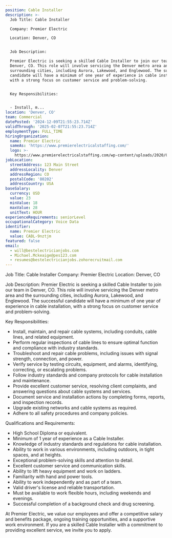 ```yaml
---
position: Cable Installer
description: >-
  Job Title: Cable Installer 

  Company: Premier Electric 

  Location: Denver, CO 


  Job Description: 

  Premier Electric is seeking a skilled Cable Installer to join our team in
  Denver, CO. This role will involve servicing the Denver metro area and the
  surrounding cities, including Aurora, Lakewood, and Englewood. The successful
  candidate will have a minimum of one year of experience in cable installation,
  with a strong focus on customer service and problem-solving.


  Key Responsibilities: 


  - Install, m...
location: 'Denver, CO'
team: Commercial
datePosted: '2024-12-09T21:55:23.714Z'
validThrough: '2025-02-07T21:55:23.714Z'
employmentType: FULL_TIME
hiringOrganization:
  name: Premier Electric
  sameAs: 'https://www.premierelectricalstaffing.com/'
  logo: >-
    https://www.premierelectricalstaffing.com/wp-content/uploads/2020/05/Premier-Electrical-Staffing-logo.png
jobLocation:
  streetAddress: 123 Main Street
  addressLocality: Denver
  addressRegion: CO
  postalCode: '80202'
  addressCountry: USA
baseSalary:
  currency: USD
  value: 23
  minValue: 18
  maxValue: 28
  unitText: HOUR
experienceRequirements: seniorLevel
occupationalCategory: Voice Data
identifier:
  name: Premier Electric
  value: CABL-9nztjm
featured: false
email:
  - will@bestelectricianjobs.com
  - Michael.Mckeaige@pes123.com
  - resumes@bestelectricianjobs.zohorecruitmail.com
---
```




Job Title: Cable Installer 
Company: Premier Electric 
Location: Denver, CO 

Job Description: 
Premier Electric is seeking a skilled Cable Installer to join our team in Denver, CO. This role will involve servicing the Denver metro area and the surrounding cities, including Aurora, Lakewood, and Englewood. The successful candidate will have a minimum of one year of experience in cable installation, with a strong focus on customer service and problem-solving.

Key Responsibilities: 

- Install, maintain, and repair cable systems, including conduits, cable lines, and related equipment.
- Perform regular inspections of cable lines to ensure optimal function and compliance with industry standards.
- Troubleshoot and repair cable problems, including issues with signal strength, connection, and power.
- Verify service by testing circuits, equipment, and alarms, identifying, correcting, or escalating problems.
- Follow industry standards and company protocols for cable installation and maintenance.
- Provide excellent customer service, resolving client complaints, and answering questions about cable systems and services.
- Document service and installation actions by completing forms, reports, and inspection records.
- Upgrade existing networks and cable systems as required.
- Adhere to all safety procedures and company policies.

Qualifications and Requirements: 

- High School Diploma or equivalent.
- Minimum of 1 year of experience as a Cable Installer.
- Knowledge of industry standards and regulations for cable installation.
- Ability to work in various environments, including outdoors, in tight spaces, and at heights.
- Exceptional problem-solving skills and attention to detail.
- Excellent customer service and communication skills.
- Ability to lift heavy equipment and work on ladders.
- Familiarity with hand and power tools.
- Ability to work independently and as part of a team.
- Valid driver's license and reliable transportation.
- Must be available to work flexible hours, including weekends and evenings.
- Successful completion of a background check and drug screening.

At Premier Electric, we value our employees and offer a competitive salary and benefits package, ongoing training opportunities, and a supportive work environment. If you are a skilled Cable Installer with a commitment to providing excellent service, we invite you to apply.